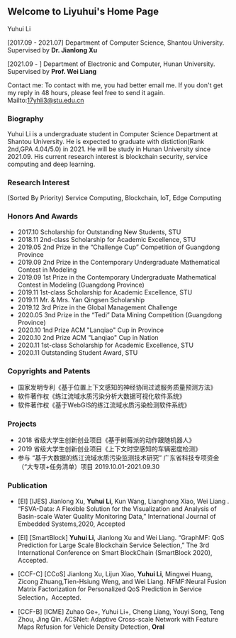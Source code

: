 ## Welcome to Liyuhui's Home Page

Yuhui Li

[2017.09 - 2021.07] Department of Computer Science, Shantou University. Supervised by **Dr. Jianlong Xu**

[2021.09 -        ] Department of Electronic and Computer, Hunan University. Supervised by **Prof. Wei Liang**

Contact me: To contact with me, you had better email me. If you don't get my reply in 48 hours, please feel free to send it again.
Mailto:17yhli3@stu.edu.cn


### Biography
  Yuhui Li is a undergraduate student in Computer Science Department at Shantou University. He is expected to graduate with distiction(Rank 2nd,GPA 4.04/5.0) in 2021. He will be study in Hunan University since 2021.09. His current research interest is blockchain security, service computing and deep learning. 

### Research Interest
  (Sorted By Priority)
  Service Computing, Blockchain, IoT, Edge Computing
  
### Honors And Awards
- 2017.10 Scholarship for Outstanding New Students, STU  							
- 2018.11 2nd-class Scholarship for Academic Excellence, STU
- 2019.05 2nd Prize in the “Challenge Cup” Competition of Guangdong Province
- 2019.09 2nd Prize in the Contemporary Undergraduate Mathematical Contest in Modeling
- 2019.09 1st Prize in the Contemporary Undergraduate Mathematical Contest in Modeling (Guangdong Province)  
- 2019.11 1st-class Scholarship for Academic Excellence, STU
- 2019.11 Mr. & Mrs. Yan Qingsen Scholarship
- 2019.12 3rd Prize in the Global Management Challenge
- 2020.05 3nd Prize in the “Tedi” Data Mining Competition (Guangdong Province)
- 2020.10 1nd Prize ACM "Lanqiao" Cup in Province
- 2020.10 2nd Prize ACM "Lanqiao" Cup in Nation
- 2020.11 1st-class Scholarship for Academic Excellence, STU
- 2020.11 Outstanding Student Award, STU

### Copyrights and Patents
- 国家发明专利《基于位置上下文感知的神经协同过滤服务质量预测方法》
- 软件著作权《练江流域水质污染分析大数据可视化软件系统》
- 软件著作权《基于WebGIS的练江流域水质污染检测软件系统》

### Projects
- 2018 省级大学生创新创业项目《基于树莓派的动作跟随机器人》 
- 2019 省级大学生创新创业项目《上下文时空感知的车辆密度检测》 
- 参与 “基于大数据的练江流域水质污染监测技术研究” 广东省科技专项资金（“大专项+任务清单）项目 2019.10.01-2021.09.30 


### Publication

- [EI] [IJES] Jianlong Xu, **Yuhui Li**, Kun Wang, Lianghong Xiao, Wei Liang . “FSVA-Data: A Flexible Solution for the Visualization and Analysis of Basin-scale Water Quality Monitoring Data,” International Journal of Embedded Systems,2020, Accepted

- [EI] [SmartBlock] **Yuhui Li**, Jianlong Xu and Wei Liang. “GraphMF: QoS Prediction for Large Scale Blockchain Service Selection,” The 3rd International Conference on Smart BlockChain (SmartBlock 2020), Accepted.

- [CCF-C] [CCoS] Jianlong Xu, Lijun Xiao, **Yuhui Li**, Mingwei Huang, Zicong Zhuang,Tien-Hsiung Weng, and Wei Liang. NFMF:Neural Fusion Matrix Factorization for Personalized QoS Prediction in Service Selection，Accepted.

- [CCF-B] [ICME] Zuhao Ge+, Yuhui Li+, Cheng Liang, Youyi Song, Teng Zhou, Jing Qin. ACSNet: Adaptive Cross-scale Network with Feature Maps Refusion for Vehicle Density Detection, **Oral**
